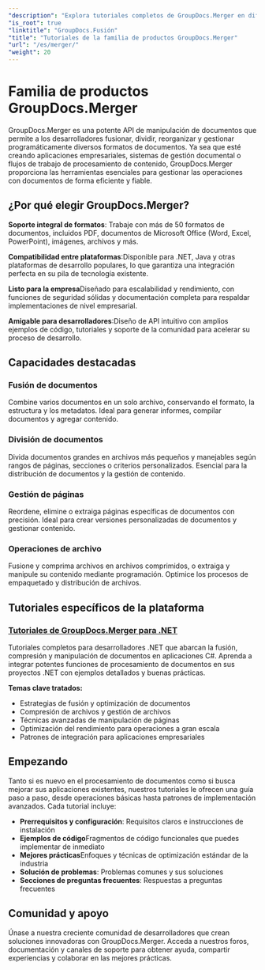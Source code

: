 ```yaml
---
"description": "Explora tutoriales completos de GroupDocs.Merger en diferentes plataformas. Aprende a fusionar, dividir y manipular documentos programáticamente con guías paso a paso y ejemplos prácticos."
"is_root": true
"linktitle": "GroupDocs.Fusión"
"title": "Tutoriales de la familia de productos GroupDocs.Merger"
"url": "/es/merger/"
"weight": 20
---
```


# Familia de productos GroupDocs.Merger

GroupDocs.Merger es una potente API de manipulación de documentos que permite a los desarrolladores fusionar, dividir, reorganizar y gestionar programáticamente diversos formatos de documentos. Ya sea que esté creando aplicaciones empresariales, sistemas de gestión documental o flujos de trabajo de procesamiento de contenido, GroupDocs.Merger proporciona las herramientas esenciales para gestionar las operaciones con documentos de forma eficiente y fiable.

## ¿Por qué elegir GroupDocs.Merger?

**Soporte integral de formatos**: Trabaje con más de 50 formatos de documentos, incluidos PDF, documentos de Microsoft Office (Word, Excel, PowerPoint), imágenes, archivos y más.

**Compatibilidad entre plataformas**:Disponible para .NET, Java y otras plataformas de desarrollo populares, lo que garantiza una integración perfecta en su pila de tecnología existente.

**Listo para la empresa**Diseñado para escalabilidad y rendimiento, con funciones de seguridad sólidas y documentación completa para respaldar implementaciones de nivel empresarial.

**Amigable para desarrolladores**:Diseño de API intuitivo con amplios ejemplos de código, tutoriales y soporte de la comunidad para acelerar su proceso de desarrollo.

## Capacidades destacadas

### Fusión de documentos
Combine varios documentos en un solo archivo, conservando el formato, la estructura y los metadatos. Ideal para generar informes, compilar documentos y agregar contenido.

### División de documentos
Divida documentos grandes en archivos más pequeños y manejables según rangos de páginas, secciones o criterios personalizados. Esencial para la distribución de documentos y la gestión de contenido.

### Gestión de páginas
Reordene, elimine o extraiga páginas específicas de documentos con precisión. Ideal para crear versiones personalizadas de documentos y gestionar contenido.

### Operaciones de archivo
Fusione y comprima archivos en archivos comprimidos, o extraiga y manipule su contenido mediante programación. Optimice los procesos de empaquetado y distribución de archivos.

## Tutoriales específicos de la plataforma

### [Tutoriales de GroupDocs.Merger para .NET](./net/)
Tutoriales completos para desarrolladores .NET que abarcan la fusión, compresión y manipulación de documentos en aplicaciones C#. Aprenda a integrar potentes funciones de procesamiento de documentos en sus proyectos .NET con ejemplos detallados y buenas prácticas.

**Temas clave tratados:**
- Estrategias de fusión y optimización de documentos
- Compresión de archivos y gestión de archivos  
- Técnicas avanzadas de manipulación de páginas
- Optimización del rendimiento para operaciones a gran escala
- Patrones de integración para aplicaciones empresariales

## Empezando

Tanto si es nuevo en el procesamiento de documentos como si busca mejorar sus aplicaciones existentes, nuestros tutoriales le ofrecen una guía paso a paso, desde operaciones básicas hasta patrones de implementación avanzados. Cada tutorial incluye:

- **Prerrequisitos y configuración**: Requisitos claros e instrucciones de instalación
- **Ejemplos de código**Fragmentos de código funcionales que puedes implementar de inmediato
- **Mejores prácticas**Enfoques y técnicas de optimización estándar de la industria
- **Solución de problemas**: Problemas comunes y sus soluciones
- **Secciones de preguntas frecuentes**: Respuestas a preguntas frecuentes

## Comunidad y apoyo

Únase a nuestra creciente comunidad de desarrolladores que crean soluciones innovadoras con GroupDocs.Merger. Acceda a nuestros foros, documentación y canales de soporte para obtener ayuda, compartir experiencias y colaborar en las mejores prácticas.